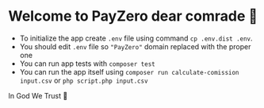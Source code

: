 # Welcome to PayZero dear comrade 👋

- To initialize the app create `.env` file using command `cp .env.dist .env`.
- You should edit `.env` file so `"PayZero"` domain replaced with the proper one
- You can run app tests with `composer test`
- You can run the app itself using `composer run calculate-comission input.csv` or `php script.php input.csv`

In God We Trust 🙏